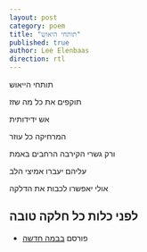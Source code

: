```yaml
---
layout: post
category: poem
title: "תותחי היאוש"
published: true
author: Lee Elenbaas
direction: rtl
---
```

תותחי הייאוש

תוקפים את כל מה שזז

אש ידידותית

המרחיקה כל עוזר

ורק גשרי הקירבה הרחבים באמת

עליהם יעברו אמיצי הלב

אולי יאפשרו לכבות את הדלקה

לפני כלות כל חלקה טובה
-------------------
- פורסם [בבמה חדשה](http://stage.co.il/Stories/352859)

